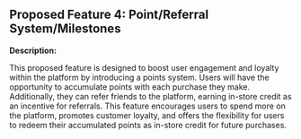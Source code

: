 ## Proposed Feature 4: Point/Referral System/Milestones

**Description:**

This proposed feature is designed to boost user engagement and loyalty within the platform by introducing a points system. Users will have the opportunity to accumulate points with each purchase they make. Additionally, they can refer friends to the platform, earning in-store credit as an incentive for referrals. This feature encourages users to spend more on the platform, promotes customer loyalty, and offers the flexibility for users to redeem their accumulated points as in-store credit for future purchases.
